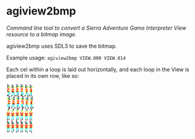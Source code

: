 # agiview2bmp

*Command line tool to convert a Sierra Adventure Game Interpreter View resource to a bitmap image.*

agiview2bmp uses SDL3 to save the bitmap.

Example usage: `agiview2bmp VIEW.000 VIEW.014`

Each cel within a loop is laid out horizontally, and each loop in the View is placed in its own row, like so:

![screenshot](VIEW.000.bmp)
